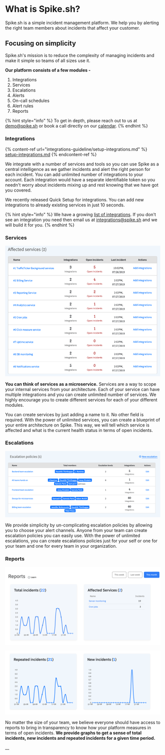 # What is Spike.sh?

Spike.sh is a simple incident management platform. We help you by alerting the right team members about incidents that affect your customer.&#x20;

## Focusing on simplicity

Spike.sh's mission is to reduce the complexity of managing incidents and make it simple so teams of all sizes use it.&#x20;

**Our platform consists of a few modules -**

1. Integrations
2. Services
3. Escalations
4. Alerts
5. On-call schedules
6. Alert rules
7. Reports

{% hint style="info" %}
To get in depth, please reach out to us at [demo@spike.sh](mailto:demo@spike.sh) or book a call directly on our [calendar](https://spike.sh/demo).&#x20;
{% endhint %}

### Integrations

{% content-ref url="integrations-guideline/setup-integrations.md" %}
[setup-integrations.md](integrations-guideline/setup-integrations.md)
{% endcontent-ref %}

We integrate with a number of services and tools so you can use Spike as a central intelligence as we gather incidents and alert the right person for each incident. You can add unlimited number of integrations to your account. Each integration would have a separate identifiable token so you needn't worry about incidents mixing up and rest knowing that we have got you covered.

We recently released Quick Setup for integrations. You can add new integrations to already existing services in just 10 seconds.

{% hint style="info" %}
We have a growing [list of integrations](https://spike.sh/integrations). If you don't see an integration you need then email us at [integrations@spike.sh](mailto:integrations@spike.sh) and we will build it for you.
{% endhint %}

### Services

![Services on spike](<.gitbook/assets/affected services.png>)

**You can think of services as a microservice.** Services are a way to scope your internal services from your architecture. Each of your service can have multiple integrations and you can create unlimited number of services. We highly encourage you to create different services for each of your different modules.

You can create services by just adding a name to it. No other field is required. With the power of unlimited services, you can create a blueprint of your entire architecture on Spike. This way, we will tell which service is affected and what is the current health status in terms of open incidents.

### Escalations

![Multiple escalation policies](.gitbook/assets/escalations-list.png)

We provide simplicity by un-complicating escalation policies by allowing you to choose your alert channels. Anyone from your team can create escalation policies you can easily use. With the power of unlimited escalations, you can create escalations policies just for your self or one for your team and one for every team in your organization.

### Reports

![](<.gitbook/assets/Screenshot 2020-06-24 at 10.38.57 AM.png>)

![Reports and data you will actually use](<.gitbook/assets/image (18).png>)

No matter the size of your team, we believe everyone should have access to reports to bring in transparency to know how your platform measures in terms of open incidents. **We provide graphs to get a sense of total incidents, new incidents and repeated incidents for a given time period.**

__
